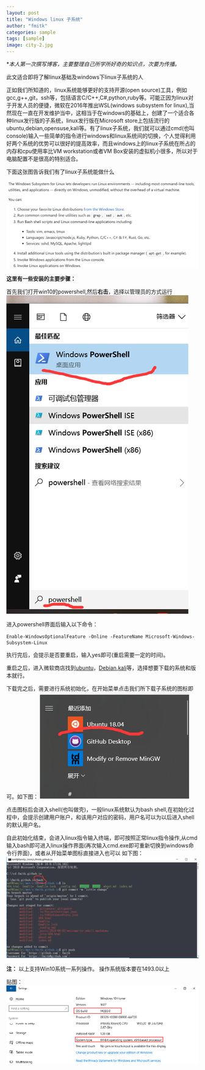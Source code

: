 ```yaml
---
layout: post
title: "Windows linux 子系统"
author: "fmitk"
categories: sample
tags: [sample]
image: city-2.jpg
---
```

<!-- ![img](/assets/img/cuba-1.jpg) -->
**本人第一次撰写博客，主要整理自己所学所好奇的知识点，次要为传播。*

此文适合即将了解linux基础及windows下linux子系统的人

正如我们所知道的，linux系统能够更好的支持开源(open source)工具，例如gcc,g++,git，ssh等，包括语言C/C++,C#,python,ruby等。可能正因为linux对于开发人员的便捷，微软在2016年推出WSL(windows subsystem for linux),当然现在一直在开发维护当中，这相当于在windows的基础上，创建了一个适合各种linux发行版的子系统，linux发行版在Microsoft store上包括流行的ubuntu,debian,opensuse,kali等。有了linux子系统，我们就可以通过cmd(也叫console)输入一些简单的指令进行windows和linux系统间的切换，个人觉得利用好两个系统的优势可以很好的提高效率，而且windows上的linux子系统在所占的内存和cpu使用率比VM workstation或者VM Box安装的虚拟机小很多，所以对于电脑配置不是很高的特别适合。

下面这张图告诉我们有了linux子系统能做什么

![img](/assets/post_imgs/img01.PNG)

**这里有一些安装的主要步骤：**

首先我们打开win10的powershell,然后**右击**，选择以管理员的方式运行
![img02](/assets/post_imgs/img02.png)


进入powershell界面后输入以下命令：

```shell
Enable-WindowsOptionalFeature -Online -FeatureName Microsoft-Windows-Subsystem-Linux
```

执行完后，会提示是否要重启，输入yes即可(重启需要一定的时间)。

重启之后，进入微软商店找到[ubuntu](https://www.microsoft.com/zh-cn/p/ubuntu/9nblggh4msv6?rtc=1&activetab=pivot%3aoverviewtab)，[Debian](https://www.microsoft.com/zh-cn/p/debian-gnu-linux/9msvkqc78pk6?activetab=pivot%3aoverviewtab),[kali](https://www.microsoft.com/zh-cn/p/kali-linux/9pkr34tncv07?activetab=pivot%3aoverviewtab)等，选择想要下载的系统和版本就行。

下载完之后，需要进行系统初始化，在开始菜单点击我们所下载子系统的图标即可。如下图：
![img03](/assets/post_imgs/img03.png)

点击图标后会进入shell(也叫做壳)，一般linux系统默认为bash shell,在初始化过程中，会提示创建用户账户，和该用户对应的密码，用户名可以为以后进入shell的默认用户名。

自此初始化结束，会进入linux指令输入终端，即可按照正常linux指令操作,从cmd输入bash即可进入linux操作界面(再次输入cmd.exe即可重新切换到windows命令行界面)，或者从开始菜单图标直接进入也可以
如下图：
![img04](/assets/post_imgs/img04.png)

**注：**
以上支持Win10系统一系列操作。
操作系统版本要在1493.0以上

贴图：
![system](/assets/post_imgs/system.png)
